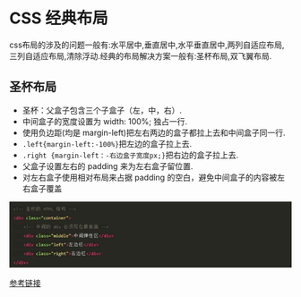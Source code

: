 # CSS 经典布局  
 css布局的涉及的问题一般有:水平居中,垂直居中,水平垂直居中,两列自适应布局,三列自适应布局,清除浮动.经典的布局解决方案一般有:圣杯布局,双飞翼布局.  
 
 ## 圣杯布局  
- 圣杯：父盒子包含三个子盒子（左，中，右）.
- 中间盒子的宽度设置为 width: 100%; 独占一行.
- 使用负边距(均是 margin-left)把左右两边的盒子都拉上去和中间盒子同一行. 
- `.left{margin-left:-100%}`把左边的盒子拉上去.
- `.right {margin-left：-右边盒子宽度px;}`把右边的盒子拉上去. 
- 父盒子设置左右的 padding 来为左右盒子留位置.
- 对左右盒子使用相对布局来占据 padding 的空白，避免中间盒子的内容被左右盒子覆盖

  
![圣杯布局](./img/sb.JPEG)  



[参考链接](https://www.jianshu.com/p/f9bcddb0e8b4)